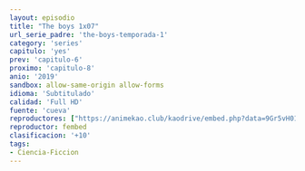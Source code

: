 ```yaml
---
layout: episodio
title: "The boys 1x07"
url_serie_padre: 'the-boys-temporada-1'
category: 'series'
capitulo: 'yes'
prev: 'capitulo-6'
proximo: 'capitulo-8'
anio: '2019'
sandbox: allow-same-origin allow-forms
idioma: 'Subtitulado'
calidad: 'Full HD'
fuente: 'cueva'
reproductores: ["https://animekao.club/kaodrive/embed.php?data=9Gr5vH014TfjQkvFYjVWCBYD341TAKq7dO+MOiv92FQz6XDd6EuuXjx/lFeRlIGLNwovJawqQDCqeWUrwIJCdUotxZze1twZpbvnHoaVl//lwE1ZO7AuS9M9izl5hotoox5tCFpo3f1ING5eUtOHic1M12lrpj2G+sW34vlqAbgyCYShuNoOE2Oyi3Lqu9zYjrewi4+PTXXi8VvtNxniL4WGCS6JYr9NcT8gMaTsZZLwali5RNpGrpyg/n19tFhFQElnhoKSImSDL7i080VFasppcNP5WKUljxGcgVZTrZW3IseEq978W1+t6EXVesdx9sJcH6YJ3VATqFEDOYF++JDN9vxx3XhhxuzFYwinv2B/4kNiz0qpaOq5NZBI+AVEFlQ0UmB5N+8DChyhQFjiXw==","https://www.ilovefembed.best/v/jl0qysdjyy06xe3"]
reproductor: fembed
clasificacion: '+10'
tags:
- Ciencia-Ficcion
---
```












